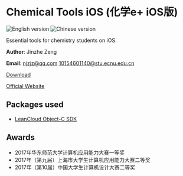 # Chemical Tools iOS (化学e+ iOS版)
![English version](http://wangchujiang.com/sb/lang/english.svg) ![Chinese version](https://jaywcjlove.github.io/sb/lang/chinese.svg)

Essential tools for chemistry students on iOS. 

**Author**: Jinzhe Zeng

**Email**: njzjz@qq.com 10154601140@stu.ecnu.edu.cn

[Download](https://github.com/njzjz/Chemical-Tools-iOS/releases/download/0.01/chemicaltools.ipa)

[Official Website](https://chem.njzjz.win/)

## Packages used
* [LeanCloud Object-C SDK](https://releases.leanapp.cn/#/leancloud/objc-sdk/releases)

## Awards
* 2017年华东师范大学计算机应用能力大赛一等奖
* 2017年（第九届）上海市大学生计算机应用能力大赛二等奖
* 2017年（第10届）中国大学生计算机设计大赛二等奖
